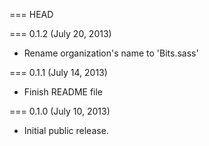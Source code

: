 === HEAD

=== 0.1.2 (July 20, 2013)

* Rename organization's name to 'Bits.sass'

=== 0.1.1 (July 14, 2013)

* Finish README file

=== 0.1.0 (July 10, 2013)

* Initial public release.